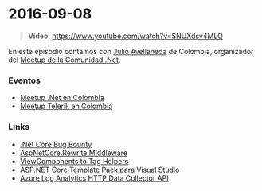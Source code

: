 # 2016-09-08

> **Video**: https://www.youtube.com/watch?v=SNUXdsv4MLQ

En este episodio contamos con [Julio Avellaneda](https://twitter.com/julitogtu) de Colombia, organizador del [Meetup de la Comunidad .Net](http://www.meetup.com/csharp-community/).

### Eventos

- [Meetup .Net en Colombia](http://www.meetup.com/csharp-community/)
- [Meetup Telerik en Colombia](http://www.meetup.com/TekcoUG/)

### Links

- [.Net Core Bug Bounty](https://blogs.msdn.microsoft.com/webdev/2016/09/01/announcing-the-ongoing-bug-bounty-for-net-core-and-asp-net-core/)
- [AspNetCore.Rewrite Middleware](https://github.com/aspnet/BasicMiddleware/tree/dev/src/Microsoft.AspNetCore.Rewrite)
- [ViewComponents to Tag Helpers](https://github.com/aspnet/Mvc/issues/1051) 
- [ASP.NET Core Template Pack](https://visualstudiogallery.msdn.microsoft.com/31a3eab5-e62b-4030-9226-b5e4c9e1ffb5) para Visual Studio
- [Azure Log Analytics HTTP Data Collector API](https://github.com/ealsur/HTTPDataCollectorAPI)


